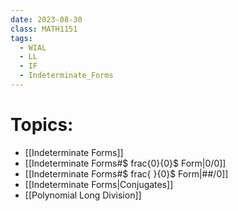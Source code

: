 ```yaml
---
date: 2023-08-30
class: MATH1151
tags:
  - WIAL
  - LL
  - IF
  - Indeterminate_Forms
---
```

# Topics:
- [[Indeterminate Forms]]
- [[Indeterminate Forms#$ frac{0}{0}$ Form|0/0]]
- [[Indeterminate Forms#$ frac{ }{0}$ Form|##/0]]
- [[Indeterminate Forms|Conjugates]]
- [[Polynomial Long Division]]




 